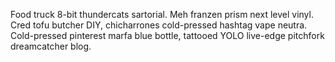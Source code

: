 Food truck 8-bit thundercats sartorial. Meh franzen prism next level vinyl. Cred tofu butcher DIY, chicharrones cold-pressed hashtag vape neutra. Cold-pressed pinterest marfa blue bottle, tattooed YOLO live-edge pitchfork dreamcatcher blog.